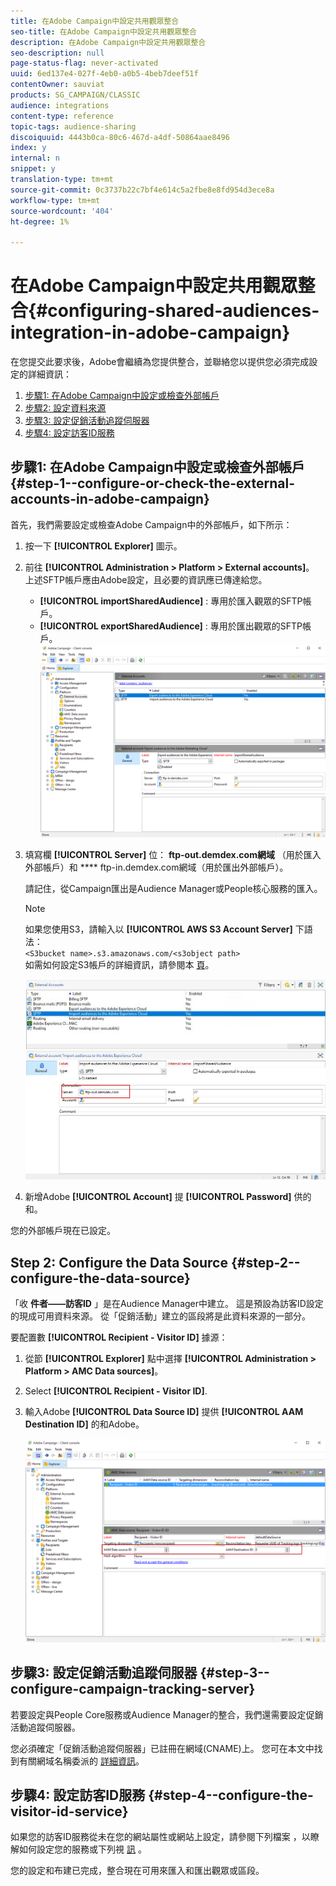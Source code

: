 ```yaml
---
title: 在Adobe Campaign中設定共用觀眾整合
seo-title: 在Adobe Campaign中設定共用觀眾整合
description: 在Adobe Campaign中設定共用觀眾整合
seo-description: null
page-status-flag: never-activated
uuid: 6ed137e4-027f-4eb0-a0b5-4beb7deef51f
contentOwner: sauviat
products: SG_CAMPAIGN/CLASSIC
audience: integrations
content-type: reference
topic-tags: audience-sharing
discoiquuid: 4443b0ca-80c6-467d-a4df-50864aae8496
index: y
internal: n
snippet: y
translation-type: tm+mt
source-git-commit: 0c3737b22c7bf4e614c5a2fbe8e8fd954d3ece8a
workflow-type: tm+mt
source-wordcount: '404'
ht-degree: 1%

---
```



# 在Adobe Campaign中設定共用觀眾整合{#configuring-shared-audiences-integration-in-adobe-campaign}

在您提交此要求後，Adobe會繼續為您提供整合，並聯絡您以提供您必須完成設定的詳細資訊：

1. [步驟1: 在Adobe Campaign中設定或檢查外部帳戶](#step-1--configure-or-check-the-external-accounts-in-adobe-campaign)
1. [步驟2: 設定資料來源](#step-2--configure-the-data-source)
1. [步驟3: 設定促銷活動追蹤伺服器](#step-3--configure-campaign-tracking-server)
1. [步驟4: 設定訪客ID服務](#step-4--configure-the-visitor-id-service)

## 步驟1: 在Adobe Campaign中設定或檢查外部帳戶 {#step-1--configure-or-check-the-external-accounts-in-adobe-campaign}

首先，我們需要設定或檢查Adobe Campaign中的外部帳戶，如下所示：

1. 按一下 **[!UICONTROL Explorer]** 圖示。
1. 前往 **[!UICONTROL Administration > Platform > External accounts]**。 上述SFTP帳戶應由Adobe設定，且必要的資訊應已傳達給您。

   * **[!UICONTROL importSharedAudience]** : 專用於匯入觀眾的SFTP帳戶。
   * **[!UICONTROL exportSharedAudience]** : 專用於匯出觀眾的SFTP帳戶。
   ![](assets/aam_config_1.png)

1. 填寫欄 **[!UICONTROL Server]** 位： **ftp-out.demdex.com網域** （用於匯入外部帳戶）和 **** ftp-in.demdex.com網域（用於匯出外部帳戶）。

   請記住，從Campaign匯出是Audience Manager或People核心服務的匯入。

   >[!NOTE]
   >
   >如果您使用S3，請輸入以 **[!UICONTROL AWS S3 Account Server]** 下語法：\
   `<S3bucket name>.s3.amazonaws.com/<s3object path>`\
   如需如何設定S3帳戶的詳細資訊，請參閱本 [頁](../../platform/using/external-accounts.md#amazon-simple-storage-service--s3--external-account)。

   ![](assets/aam_config_2.png)

1. 新增Adobe **[!UICONTROL Account]** 提 **[!UICONTROL Password]** 供的和。

您的外部帳戶現在已設定。

## Step 2: Configure the Data Source {#step-2--configure-the-data-source}

「收 **件者——訪客ID** 」是在Audience Manager中建立。 這是預設為訪客ID設定的現成可用資料來源。 從「促銷活動」建立的區段將是此資料來源的一部分。

要配置數 **[!UICONTROL Recipient - Visitor ID]** 據源：

1. 從節 **[!UICONTROL Explorer]** 點中選擇 **[!UICONTROL Administration > Platform > AMC Data sources]**。
1. Select **[!UICONTROL Recipient - Visitor ID]**.
1. 輸入Adobe **[!UICONTROL Data Source ID]** 提供 **[!UICONTROL AAM Destination ID]** 的和Adobe。

   ![](assets/aam_config_3.png)

## 步驟3: 設定促銷活動追蹤伺服器 {#step-3--configure-campaign-tracking-server}

若要設定與People Core服務或Audience Manager的整合，我們還需要設定促銷活動追蹤伺服器。

您必須確定「促銷活動追蹤伺服器」已註冊在網域(CNAME)上。 您可在本文中找到有關網域名稱委派的 [詳細資訊](https://helpx.adobe.com/campaign/kb/domain-name-delegation.html)。

## 步驟4: 設定訪客ID服務 {#step-4--configure-the-visitor-id-service}

如果您的訪客ID服務從未在您的網站屬性或網站上設定，請參閱下列檔案 [](https://docs.adobe.com/content/help/en/id-service/using/implementation/setup-aam-analytics.html) ，以瞭解如何設定您的服務或下列視 [訊](https://helpx.adobe.com/marketing-cloud/how-to/email-marketing.html#step-two) 。

您的設定和布建已完成，整合現在可用來匯入和匯出觀眾或區段。
